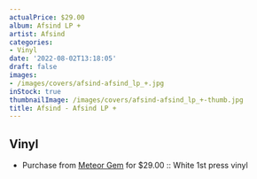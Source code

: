 ```yaml
---
actualPrice: $29.00
album: Afsind LP +
artist: Afsind
categories:
- Vinyl
date: '2022-08-02T13:18:05'
draft: false
images:
- /images/covers/afsind-afsind_lp_+.jpg
inStock: true
thumbnailImage: /images/covers/afsind-afsind_lp_+-thumb.jpg
title: Afsind - Afsind LP +
---
```


## Vinyl
* Purchase from [Meteor Gem](https://meteor-gem.com/products/afsind-afsind-lp-cd) for $29.00 :: White 1st press vinyl

